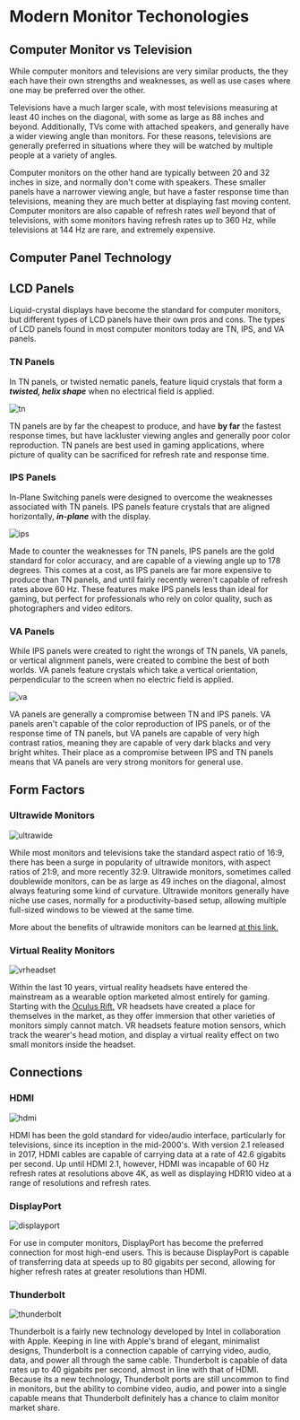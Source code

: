 # Modern Monitor Techonologies

## Computer Monitor vs Television
While computer monitors and televisions are very similar products, the they each have their own strengths and weaknesses, as well as use cases where one may be preferred over the other. 

Televisions have a much larger scale, with most televisions measuring at least 40 inches on the diagonal, with some as large as 88 inches and beyond. Additionally, TVs come with attached speakers, and generally have a wider viewing angle than monitors. For these reasons, televisions are generally preferred in situations where they will be watched by multiple people at a variety of angles.

Computer monitors on the other hand are typically between 20 and 32 inches in size, and normally don't come with speakers. These smaller panels have a narrower viewing angle, but have a faster response time than televisions, meaning they are much better at displaying fast moving content. Computer monitors are also capable of refresh rates *well* beyond that of televisions, with some monitors having refresh rates up to 360 Hz, while televisions at 144 Hz are rare, and extremely expensive.

## Computer Panel Technology

## LCD Panels
Liquid-crystal displays have become the standard for computer monitors, but different types of LCD panels have their own pros and cons. The types of LCD panels found in most computer monitors today are TN, IPS, and VA panels.

### TN Panels

In TN panels, or twisted nematic panels, feature liquid crystals that form a ***twisted, helix shape*** when no electrical field is applied. 

![tn](https://user-images.githubusercontent.com/83596405/117405240-ea2a3f80-aed0-11eb-90a7-7fca7060cd17.jpg)


TN panels are by far the cheapest to produce, and have __by far__ the fastest response times, but have lackluster viewing angles and generally poor color reproduction. TN panels are best used in gaming applications, where picture of quality can be sacrificed for refresh rate and response time.


### IPS Panels

In-Plane Switching panels were designed to overcome the weaknesses associated with TN panels. IPS panels feature crystals that are aligned horizontally, ***in-plane*** with the display.

![ips](https://user-images.githubusercontent.com/83596405/117406428-a89a9400-aed2-11eb-80e1-d4ac98b702bb.jpg)


Made to counter the weaknesses for TN panels, IPS panels are the gold standard for color accuracy, and are capable of a viewing angle up to 178 degrees. This comes at a cost, as IPS panels are far more expensive to produce than TN panels, and until fairly recently weren't capable of refresh rates above 60 Hz. These features make IPS panels less than ideal for gaming, but perfect for professionals who rely on color quality, such as photographers and video editors.

### VA Panels

While IPS panels were created to right the wrongs of TN panels, VA panels, or vertical alignment panels, were created to combine the best of both worlds. VA panels feature crystals which take a vertical orientation, perpendicular to the screen when no electric field is applied.

![va](https://user-images.githubusercontent.com/83596405/117407520-4a6eb080-aed4-11eb-8d1d-8822a3cccc06.jpg)


VA panels are generally a compromise between TN and IPS panels. VA panels aren't capable of the color reproduction of IPS panels, or of the response time of TN panels, but VA panels are capable of very high contrast ratios, meaning they are capable of very dark blacks and very bright whites. Their place as a compromise between IPS and TN panels means that VA panels are very strong monitors for general use.

## Form Factors
### Ultrawide Monitors

![ultrawide](https://user-images.githubusercontent.com/83596405/117409814-3e382280-aed7-11eb-87a5-a5708a38712b.jpg)


While most monitors and televisions take the standard aspect ratio of 16:9, there has been a surge in popularity of ultrawide monitors, with aspect ratios of 21:9, and more recently 32:9. Ultrawide monitors, sometimes called doublewide monitors, can be as large as 49 inches on the diagonal, almost always featuring some kind of curvature. Ultrawide monitors generally have niche use cases, normally for a productivity-based setup, allowing multiple full-sized windows to be viewed at the same time.

More about the benefits of ultrawide monitors can be learned [at this link.](https://www.reviewgeek.com/67085/the-pros-and-cons-of-upgrading-to-an-ultrawide-monitor/)

### Virtual Reality Monitors

![vrheadset](https://user-images.githubusercontent.com/83596405/117409750-2a8cbc00-aed7-11eb-9154-ec6646798e41.jpg)

Within the last 10 years, virtual reality headsets have entered the mainstream as a wearable option marketed almost entirely for gaming. Starting with the [Oculus Rift,](https://www.oculus.com/rift/) VR headsets have created a place for themselves in the market, as they offer immersion that other varieties of monitors simply cannot match. VR headsets feature motion sensors, which track the wearer's head motion, and display a virtual reality effect on two small monitors inside the headset.


## Connections
### HDMI

![hdmi](https://user-images.githubusercontent.com/83596405/117410593-42187480-aed8-11eb-9910-0e8e1600da26.jpg)

HDMI has been the gold standard for video/audio interface, particularly for televisions, since its inception in the mid-2000's. With version 2.1 released in 2017, HDMI cables are capable of carrying data at a rate of 42.6 gigabits per second. Up until HDMI 2.1, however, HDMI was incapable of 60 Hz refresh rates at resolutions above 4K, as well as displaying HDR10 video at a range of resolutions and refresh rates. 

### DisplayPort

![displayport](https://user-images.githubusercontent.com/83596405/117410609-480e5580-aed8-11eb-8518-75e4ac1d268c.jpg)

For use in computer monitors, DisplayPort has become the preferred connection for most high-end users. This is because DisplayPort is capable of transferring data at speeds up to 80 gigabits per second, allowing for higher refresh rates at greater resolutions than HDMI.

### Thunderbolt

![thunderbolt](https://user-images.githubusercontent.com/83596405/117411718-822c2700-aed9-11eb-8b5a-f4fd452d3539.jpg)

Thunderbolt is a fairly new technology developed by Intel in collaboration with Apple. Keeping in line with Apple's brand of elegant, minimalist designs, Thunderbolt is a connection capable of carrying video, audio, data, and power all through the same cable. Thunderbolt is capable of data rates up to 40 gigabits per second, almost in line with that of HDMI. Because its a new technology, Thunderbolt ports are still uncommon to find in monitors, but the ability to combine video, audio, and power into a single capable means that Thunderbolt definitely has a chance to claim monitor market share.
